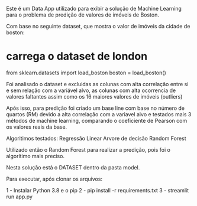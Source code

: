 ﻿Este é um Data App utilizado para exibir a solução de Machine Learning para o problema de predição de valores de imóveis de Boston.

Com base no seguinte dataset, que mostra o valor de imóveis da cidade de boston: 
# carrega o dataset de london
from sklearn.datasets import load_boston
boston = load_boston()

Foi analisado o dataset e excluidas as colunas com alta correlação entre si e sem relação com a variável alvo, as colunas com alta ocorrencia de valores faltantes assim como os 16 maiores valores de imóveis (outliers)

Após isso, para predição foi criado um base line com base no número de quartos (RM) devido a alta correlação com a variavel alvo e testados mais 3 métodos de machine learning, comparando o coeficiente de Pearson com os valores reais da base. 

Algoritimos testados:
Regressão Linear
Arvore de decisão
Random Forest

Utilizado então o Random Forest para realizar a predição, pois foi o algorítimo mais preciso.

Nesta solução está o DATASET dentro da pasta model. 

Para executar, após clonar os arquivos: 

1 - Instalar Python 3.8 e o pip
2 - pip install -r requirements.txt
3 - streamlit run app.py






